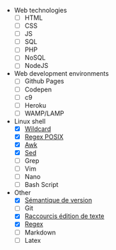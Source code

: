 ---
---

- Web technologies
  - [ ] HTML
  - [ ] CSS
  - [ ] JS
  - [ ] SQL
  - [ ] PHP
  - [ ] NoSQL
  - [ ] NodeJS

- Web development environments
  - [ ] Github Pages
  - [ ] Codepen
  - [ ] c9
  - [ ] Heroku
  - [ ] WAMP/LAMP

- Linux shell
  - [x] [Wildcard](wildcard.md)
  - [x] [Regex POSIX](regex-posix.md)
  - [x] [Awk](awk.md)
  - [x] [Sed](sed.md)
  - [ ] Grep
  - [ ] Vim
  - [ ] Nano
  - [ ] Bash Script

- Other
  - [x] [Sémantique de version](semver.md)
  - [ ] Git
  - [x] [Raccourcis édition de texte](text-editing.md)
  - [x] [Regex](regex.md)
  - [ ] Markdown
  - [ ] Latex
